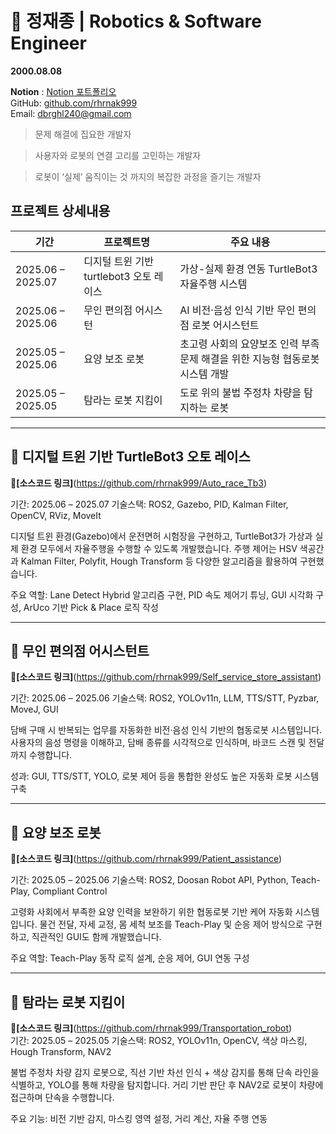 # 🚀 정재종 | Robotics & Software Engineer

__2000.08.08__

__Notion__ : [Notion 포트폴리오](https://twilight-doom-404.notion.site/238830036acd80e39a89d3e312252451?pvs=74)  
GitHub: [github.com/rhrnak999](https://github.com/rhrnak999)  
Email: dbrghl240@gmail.com
> 문제 해결에 집요한 개발자

> 사용자와 로봇의 연결 고리를 고민하는 개발자

> 로봇이 ‘실제’ 움직이는 것 까지의 복잡한 과정을 즐기는 개발자

## 프로젝트 상세내용
| 기간 | 프로젝트명 | 주요 내용 |
|------|------------|------------|
| 2025.06 – 2025.07 | 디지털 트윈 기반 turtlebot3 오토 레이스 | 가상-실제 환경 연동 TurtleBot3 자율주행 시스템 |
| 2025.06 – 2025.06 | 무인 편의점 어시스턴 | AI 비전·음성 인식 기반 무인 편의점 로봇 어시스턴트 |
| 2025.05 – 2025.06 | 요양 보조 로봇 | 초고령 사회의 요양보조 인력 부족 문제 해결을 위한 지능형 협동로봇 시스템 개발 |
| 2025.05 – 2025.05 | 탐라는 로봇 지킴이 | 도로 위의 불법 주정차 차량을 탐지하는 로봇 |

---
📍 디지털 트윈 기반 TurtleBot3 오토 레이스
---
**🔗[소스코드 링크]**(https://github.com/rhrnak999/Auto_race_Tb3)   

기간: 2025.06 – 2025.07
기술스택: ROS2, Gazebo, PID, Kalman Filter, OpenCV, RViz, MoveIt

디지털 트윈 환경(Gazebo)에서 운전면허 시험장을 구현하고, TurtleBot3가 가상과 실제 환경 모두에서 자율주행을 수행할 수 있도록 개발했습니다.
주행 제어는 HSV 색공간과 Kalman Filter, Polyfit, Hough Transform 등 다양한 알고리즘을 활용하여 구현했습니다.

주요 역할: Lane Detect Hybrid 알고리즘 구현, PID 속도 제어기 튜닝, GUI 시각화 구성, ArUco 기반 Pick & Place 로직 작성

---
📍 무인 편의점 어시스턴트
---
**🔗[소스코드 링크]**(https://github.com/rhrnak999/Self_service_store_assistant)   

기간: 2025.06 – 2025.06
기술스택: ROS2, YOLOv11n, LLM, TTS/STT, Pyzbar, MoveJ, GUI

담배 구매 시 반복되는 업무를 자동화한 비전·음성 인식 기반의 협동로봇 시스템입니다. 사용자의 음성 명령을 이해하고, 담배 종류를 시각적으로 인식하며, 바코드 스캔 및 전달까지 수행합니다.

성과: GUI, TTS/STT, YOLO, 로봇 제어 등을 통합한 완성도 높은 자동화 로봇 시스템 구축

---
📍 요양 보조 로봇
---
**🔗[소스코드 링크]**(https://github.com/rhrnak999/Patient_assistance)   

기간: 2025.05 – 2025.06
기술스택: ROS2, Doosan Robot API, Python, Teach-Play, Compliant Control

고령화 사회에서 부족한 요양 인력을 보완하기 위한 협동로봇 기반 케어 자동화 시스템입니다. 물건 전달, 자세 교정, 몸 세척 보조를 Teach-Play 및 순응 제어 방식으로 구현하고, 직관적인 GUI도 함께 개발했습니다.

주요 역할: Teach-Play 동작 로직 설계, 순응 제어, GUI 연동 구성

---
📍 탐라는 로봇 지킴이
---
**🔗[소스코드 링크]**(https://github.com/rhrnak999/Transportation_robot)   
기간: 2025.05 – 2025.05
기술스택: ROS2, YOLOv11n, OpenCV, 색상 마스킹, Hough Transform, NAV2

불법 주정차 차량 감지 로봇으로, 직선 기반 차선 인식 + 색상 감지를 통해 단속 라인을 식별하고, YOLO를 통해 차량을 탐지합니다. 거리 기반 판단 후 NAV2로 로봇이 차량에 접근하며 단속을 수행합니다.

주요 기능: 비전 기반 감지, 마스킹 영역 설정, 거리 계산, 자율 주행 연동
